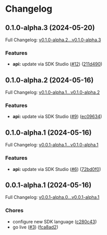 # Changelog

## 0.1.0-alpha.3 (2024-05-20)

Full Changelog: [v0.1.0-alpha.2...v0.1.0-alpha.3](https://github.com/niklub/label-studio-python/compare/v0.1.0-alpha.2...v0.1.0-alpha.3)

### Features

* **api:** update via SDK Studio ([#12](https://github.com/niklub/label-studio-python/issues/12)) ([211d490](https://github.com/niklub/label-studio-python/commit/211d4908a9f4e4fc0d138f9d64eab33ddabfee85))

## 0.1.0-alpha.2 (2024-05-16)

Full Changelog: [v0.1.0-alpha.1...v0.1.0-alpha.2](https://github.com/niklub/label-studio-python/compare/v0.1.0-alpha.1...v0.1.0-alpha.2)

### Features

* **api:** update via SDK Studio ([#9](https://github.com/niklub/label-studio-python/issues/9)) ([ec09634](https://github.com/niklub/label-studio-python/commit/ec09634cea576283eb114ce5f2e2923a4e1c87da))

## 0.1.0-alpha.1 (2024-05-16)

Full Changelog: [v0.0.1-alpha.1...v0.1.0-alpha.1](https://github.com/niklub/label-studio-python/compare/v0.0.1-alpha.1...v0.1.0-alpha.1)

### Features

* **api:** update via SDK Studio ([#6](https://github.com/niklub/label-studio-python/issues/6)) ([72bd0f0](https://github.com/niklub/label-studio-python/commit/72bd0f0cbd20d6a26bdf2744c02ccb50b6272186))

## 0.0.1-alpha.1 (2024-05-16)

Full Changelog: [v0.0.1-alpha.0...v0.0.1-alpha.1](https://github.com/niklub/label-studio-python/compare/v0.0.1-alpha.0...v0.0.1-alpha.1)

### Chores

* configure new SDK language ([c280c43](https://github.com/niklub/label-studio-python/commit/c280c43acb265520f7b0d38fed35899b29540774))
* go live ([#3](https://github.com/niklub/label-studio-python/issues/3)) ([fca8ad2](https://github.com/niklub/label-studio-python/commit/fca8ad2e3b1e2be9534079de2b6476fa96b83074))
